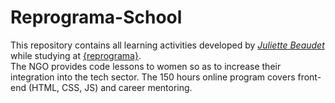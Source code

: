 # Reprograma-School
This repository contains all learning activities developed by *[Juliette Beaudet](https://github.com/juliettebeaudet/)* while studying at [{reprograma}](https://reprograma.com.br/).
<br>
The NGO provides code lessons to women so as to increase their integration into the tech sector.
The 150 hours online program covers front-end (HTML, CSS, JS) and career mentoring.
